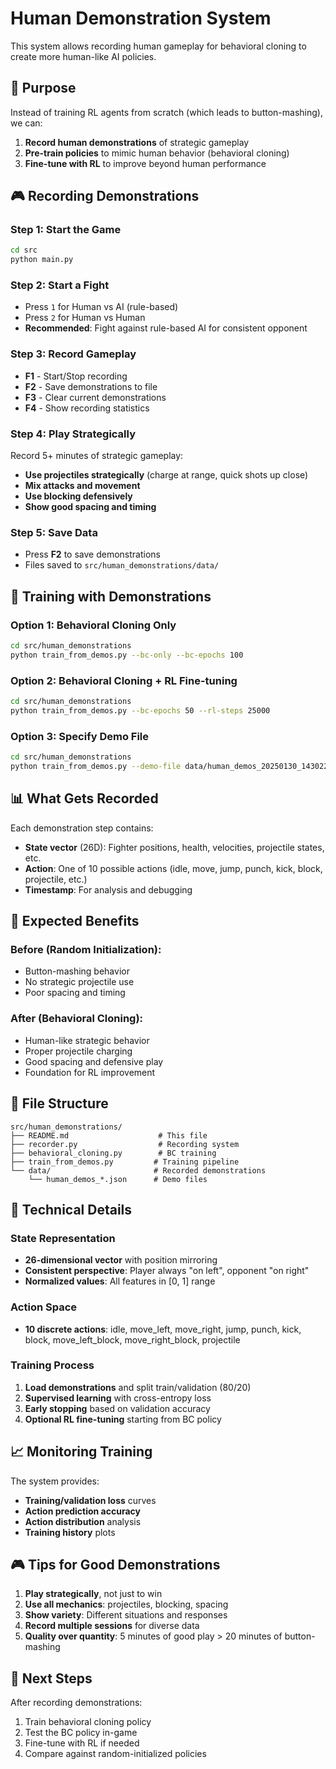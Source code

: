 # Human Demonstration System

This system allows recording human gameplay for behavioral cloning to create more human-like AI policies.

## 🎯 Purpose

Instead of training RL agents from scratch (which leads to button-mashing), we can:
1. **Record human demonstrations** of strategic gameplay
2. **Pre-train policies** to mimic human behavior (behavioral cloning)
3. **Fine-tune with RL** to improve beyond human performance

## 🎮 Recording Demonstrations

### Step 1: Start the Game
```bash
cd src
python main.py
```

### Step 2: Start a Fight
- Press `1` for Human vs AI (rule-based)
- Press `2` for Human vs Human
- **Recommended**: Fight against rule-based AI for consistent opponent

### Step 3: Record Gameplay
- **F1** - Start/Stop recording
- **F2** - Save demonstrations to file
- **F3** - Clear current demonstrations
- **F4** - Show recording statistics

### Step 4: Play Strategically
Record 5+ minutes of strategic gameplay:
- **Use projectiles strategically** (charge at range, quick shots up close)
- **Mix attacks and movement**
- **Use blocking defensively**
- **Show good spacing and timing**

### Step 5: Save Data
- Press **F2** to save demonstrations
- Files saved to `src/human_demonstrations/data/`

## 🧠 Training with Demonstrations

### Option 1: Behavioral Cloning Only
```bash
cd src/human_demonstrations
python train_from_demos.py --bc-only --bc-epochs 100
```

### Option 2: Behavioral Cloning + RL Fine-tuning
```bash
cd src/human_demonstrations
python train_from_demos.py --bc-epochs 50 --rl-steps 25000
```

### Option 3: Specify Demo File
```bash
cd src/human_demonstrations
python train_from_demos.py --demo-file data/human_demos_20250130_143022.json
```

## 📊 What Gets Recorded

Each demonstration step contains:
- **State vector** (26D): Fighter positions, health, velocities, projectile states, etc.
- **Action**: One of 10 possible actions (idle, move, jump, punch, kick, block, projectile, etc.)
- **Timestamp**: For analysis and debugging

## 🎯 Expected Benefits

### Before (Random Initialization):
- Button-mashing behavior
- No strategic projectile use
- Poor spacing and timing

### After (Behavioral Cloning):
- Human-like strategic behavior
- Proper projectile charging
- Good spacing and defensive play
- Foundation for RL improvement

## 📁 File Structure

```
src/human_demonstrations/
├── README.md                    # This file
├── recorder.py                  # Recording system
├── behavioral_cloning.py        # BC training
├── train_from_demos.py         # Training pipeline
└── data/                       # Recorded demonstrations
    └── human_demos_*.json      # Demo files
```

## 🔧 Technical Details

### State Representation
- **26-dimensional vector** with position mirroring
- **Consistent perspective**: Player always "on left", opponent "on right"
- **Normalized values**: All features in [0, 1] range

### Action Space
- **10 discrete actions**: idle, move_left, move_right, jump, punch, kick, block, move_left_block, move_right_block, projectile

### Training Process
1. **Load demonstrations** and split train/validation (80/20)
2. **Supervised learning** with cross-entropy loss
3. **Early stopping** based on validation accuracy
4. **Optional RL fine-tuning** starting from BC policy

## 📈 Monitoring Training

The system provides:
- **Training/validation loss** curves
- **Action prediction accuracy**
- **Action distribution** analysis
- **Training history** plots

## 🎮 Tips for Good Demonstrations

1. **Play strategically**, not just to win
2. **Use all mechanics**: projectiles, blocking, spacing
3. **Show variety**: Different situations and responses
4. **Record multiple sessions** for diverse data
5. **Quality over quantity**: 5 minutes of good play > 20 minutes of button-mashing

## 🚀 Next Steps

After recording demonstrations:
1. Train behavioral cloning policy
2. Test the BC policy in-game
3. Fine-tune with RL if needed
4. Compare against random-initialized policies
